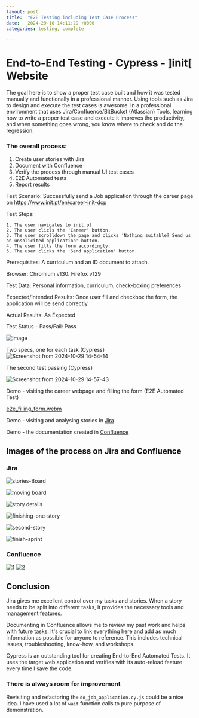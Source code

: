 ```yaml
---
layout: post
title:  "E2E Testing including Test Case Process"
date:   2024-29-10 14:11:29 +0000
categories: testing, complete

---
```

# End-to-End Testing - Cypress - ]init[ Website

The goal here is to show a proper test case built and how it was tested manually and functionally in a professional manner. 
Using tools such as Jira to design and execute the test cases is awesome.
In a professional environment that uses Jira/Confluence/BitBucket (Atlassian) Tools, learning how to write a proper test case and execute it improves the productivity, and when something goes wrong, you know where to check and do the regression.  

### The overall process:

1. Create user stories with Jira
2. Document with Confluence
3. Verify the process through manual UI test cases
4. E2E Automated tests
5. Report results

Test Scenario: Successfully send a Job application through the career page on https://www.init.pt/en/career-init-dcp

Test Steps:

    1. The user navigates to init.pt
    2. The user clicls the 'Career' button.
    3. The user scrolldown the page and clicks 'Nothing suitable? Send us an unsolicited application' button.
    4. The user fills the form accordingly.
    5. The user clicks the 'Send application' button.

Prerequisites: A curriculum and an ID document to attach.

Browser: Chromium v130. Firefox v129

Test Data: Personal information, curriculum, check-boxing preferences

Expected/Intended Results: Once user fill and checkbox the form, the application will be send correctly.   

Actual Results: As Expected

Test Status – Pass/Fail: Pass

![image](https://github.com/user-attachments/assets/771cf138-5478-4775-acf4-4481b5eac039)

Two specs, one for each task (Cypress)
![Screenshot from 2024-10-29 14-54-14](https://github.com/user-attachments/assets/c8565f1e-36ff-4055-af9e-205679d4e73b)

The second test passing (Cypress)

![Screenshot from 2024-10-29 14-57-43](https://github.com/user-attachments/assets/aa27c8ec-ad8d-4a0a-ac30-2cee41929a8e)

Demo - visiting the career webpage and filling the form (E2E Automated Test)

[e2e_filling_form.webm](https://github.com/user-attachments/assets/66a9186f-bb07-408c-a5fc-c32ae7bbb122)

Demo - visiting and analysing stories in
[Jira](https://github.com/user-attachments/assets/b0f3a1a1-13f0-4b7f-84ed-a47d19ef3a1d)

Demo - the documentation created in
[Confluence](https://github.com/user-attachments/assets/4cbf9a20-7959-4b10-95be-0836cc3df92f)

## Images of the process on Jira and Confluence 
### Jira
![stories-Board](https://github.com/user-attachments/assets/b533d88c-3373-4188-a15a-2028d999ec83)

![moving board](https://github.com/user-attachments/assets/921e6614-5d72-4c33-bc32-bb697fe02f50)

![story details](https://github.com/user-attachments/assets/4ef72ead-f022-4c4b-ab75-81e2fcb1dfc1)

![finishing-one-story](https://github.com/user-attachments/assets/a3423d5f-8d2c-48d5-8789-fd1941adbc17)

![second-story](https://github.com/user-attachments/assets/1849ac77-bdb2-48ee-a1c7-2e8e47f111bc)

![finish-sprint](https://github.com/user-attachments/assets/714fa49d-6797-4358-87c8-74849abc72de)

### Confluence
![1](https://github.com/user-attachments/assets/8b8d407d-f1fe-43cd-8132-eee4cf8c1c53)
![2](https://github.com/user-attachments/assets/64b8bc31-b767-46ee-ad0e-ae1d06b3a0d8)


## Conclusion
Jira gives me excellent control over my tasks and stories. When a story needs to be split into different tasks, it provides the necessary tools
and management features.

Documenting in Confluence allows me to review my past work and helps with future tasks. It's crucial to link everything here and add as
much information as possible for anyone to reference. This includes technical issues, troubleshooting, know-how, and workshops.

Cypress is an outstanding tool for creating End-to-End Automated Tests. It uses the target web application and verifies with its auto-reload
feature every time I save the code.

### There is always room for improvement
Revisiting and refactoring the `do_job_application.cy.js` could be a nice idea. I have used a lot of `wait` function calls to pure purpose of
demonstration.
